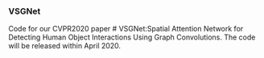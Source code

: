 ### VSGNet
Code for our CVPR2020 paper # VSGNet:Spatial Attention Network for Detecting Human Object Interactions Using Graph Convolutions.
The code will be released within April 2020. 
